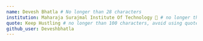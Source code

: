 ```yaml
---
name: Devesh Bhatla # No longer than 28 characters
institution: Maharaja Surajmal Institute Of Technology 🚩 # no longer than 58 characters
quote: Keep Hustling # no longer than 100 characters, avoid using quotes(") to guarantee the format remains the same.
github_user: Deveshbhatla
---
```

